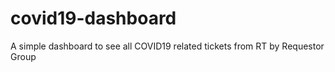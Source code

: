 # covid19-dashboard
A simple dashboard to see all COVID19 related tickets from RT by Requestor Group
